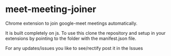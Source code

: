# meet-meeting-joiner
Chrome extension to join google-meet meetings automatically.

It is built completely on js.
To use this clone the repository and setup in your extensions by pointing to the folder with the manifest.json file.

For any updates/issues you like to see/rectify post it in the Issues

